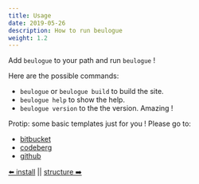 ```yaml
---
title: Usage
date: 2019-05-26
description: How to run beulogue
weight: 1.2
---
```


Add `beulogue` to your path and run `beulogue` !

Here are the possible commands:

- `beulogue` or `beulogue build` to build the site.
- `beulogue help` to show the help.
- `beulogue version` to the the version. Amazing !

Protip: some basic templates just for you ! Please go to:

- [bitbucket](https://bitbucket.org/siegfriedehret/beulogue-templates/)
- [codeberg](https://codeberg.org/SiegfriedEhret/beulogue-templates/)
- [github](https://github.com/SiegfriedEhret/beulogue-templates/)

[⬅️ install](/en/usage/install.html) || [structure ➡️](/en/usage/structure.html)